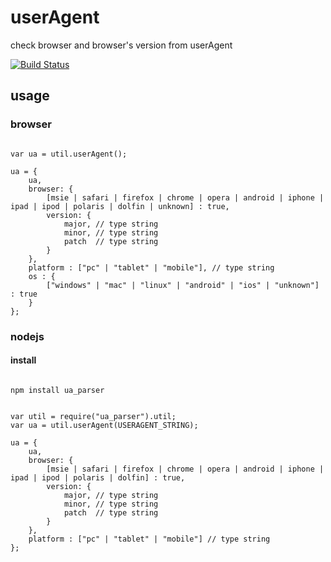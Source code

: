 # userAgent

check browser and browser's version from userAgent

[![Build Status](https://secure.travis-ci.org/eastkiki/userAgent.png?branch=master)](http://travis-ci.org/eastkiki/userAgent)

## usage

### browser

~~~~~~~

var ua = util.userAgent();

ua = {
    ua,
    browser: {
    	[msie | safari | firefox | chrome | opera | android | iphone | ipad | ipod | polaris | dolfin | unknown] : true,
    	version: {
    		major, // type string
    		minor, // type string
    		patch  // type string
    	}
    },
    platform : ["pc" | "tablet" | "mobile"], // type string
    os : {
        ["windows" | "mac" | "linux" | "android" | "ios" | "unknown"] : true
    }
};

~~~~~~~

### nodejs

#### install

~~~~~~~

npm install ua_parser

~~~~~~~

~~~~~~~

var util = require("ua_parser").util;
var ua = util.userAgent(USERAGENT_STRING);

ua = {
    ua,
    browser: {
        [msie | safari | firefox | chrome | opera | android | iphone | ipad | ipod | polaris | dolfin] : true,
        version: {
            major, // type string
            minor, // type string
            patch  // type string
        }
    },
    platform : ["pc" | "tablet" | "mobile"] // type string
};

~~~~~~~